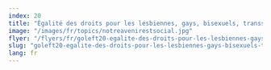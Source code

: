 ```yaml
---
index: 20
title: "Égalité des droits pour les lesbiennes, gays, bisexuels, transsexuels (LGBT)"
image: "/images/fr/topics/notreavenirestsocial.jpg"
flyer: "/flyers/fr/goleft20-egalite-des-droits-pour-les-lesbiennes-gays-bisexuels-transsexuels-lgbt.pdf"
slug: "goleft20-egalite-des-droits-pour-les-lesbiennes-gays-bisexuels-transsexuels-lgbt"
lang: fr
---
```

